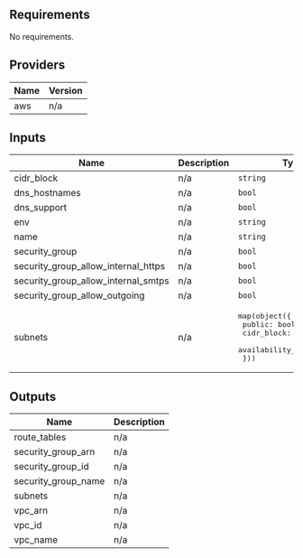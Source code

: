 ## Requirements

No requirements.

## Providers

| Name | Version |
|------|---------|
| aws | n/a |

## Inputs

| Name | Description | Type | Default | Required |
|------|-------------|------|---------|:--------:|
| cidr\_block | n/a | `string` | n/a | yes |
| dns\_hostnames | n/a | `bool` | `true` | no |
| dns\_support | n/a | `bool` | `true` | no |
| env | n/a | `string` | n/a | yes |
| name | n/a | `string` | `"network"` | no |
| security\_group | n/a | `bool` | `false` | no |
| security\_group\_allow\_internal\_https | n/a | `bool` | `false` | no |
| security\_group\_allow\_internal\_smtps | n/a | `bool` | `false` | no |
| security\_group\_allow\_outgoing | n/a | `bool` | `false` | no |
| subnets | n/a | <pre>map(object({<br>    public: bool,<br>    cidr_block: string<br>    availability_zone: string<br>  }))</pre> | `{}` | no |

## Outputs

| Name | Description |
|------|-------------|
| route\_tables | n/a |
| security\_group\_arn | n/a |
| security\_group\_id | n/a |
| security\_group\_name | n/a |
| subnets | n/a |
| vpc\_arn | n/a |
| vpc\_id | n/a |
| vpc\_name | n/a |

